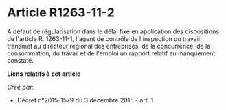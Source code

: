# Article R1263-11-2

A défaut de régularisation dans le délai fixé en application des dispositions de l'article R. 1263-11-1, l'agent de contrôle
de l'inspection du travail transmet au directeur régional des entreprises, de la concurrence, de la consommation, du travail
et de l'emploi un rapport relatif au manquement constaté.

**Liens relatifs à cet article**

_Créé par_:

  - Décret n°2015-1579 du 3 décembre 2015 - art. 1
